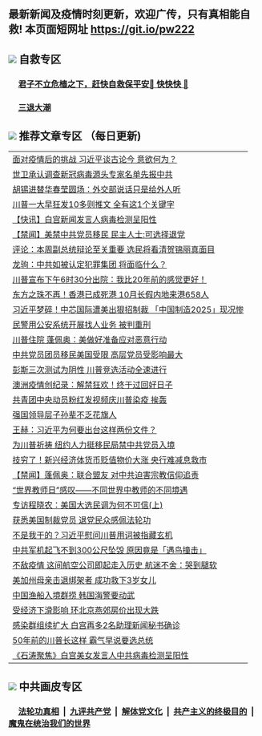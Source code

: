 ## 最新新闻及疫情时刻更新，欢迎广传，只有真相能自救! 本页面短网址 https://git.io/pw222



## <img src="https://img.icons8.com/cute-clipart/2x/circled-right.png">  自救专区

 ### &nbsp;&nbsp;&nbsp;&nbsp; [君子不立危樯之下，赶快自救保平安🍎 快快快 📩](https://github.com/pwgy/td/blob/master/README.md)
 
 ### &nbsp;&nbsp;&nbsp;&nbsp; [三退大潮](https://is.gd/fCPoKo) 
 
## <img src="https://img.icons8.com/cute-clipart/2x/circled-right.png"> 推荐文章专区 （每日更新)

<Table>
<tr><td colspan="2" align="left"><a href="https://fmnjwhgv.xhuyd.press/?name=c1231148&key=encdeuyadochlaxz&from=pw2">面对疫情后的挑战 习近平谈古论今 意欲何为？</a></td></tr>
<tr><td colspan="2" align="left"><a href="https://fmnjwhgv.xhuyd.press/?name=c1231132&key=encdeuyadochlaxz&from=pw2">世卫承认调查新冠病毒源头专家名单先报中共</a></td></tr>
<tr><td colspan="2" align="left"><a href="https://fmnjwhgv.xhuyd.press/?name=c1231206&key=encdeuyadochlaxz&from=pw2">胡锡进替华春莹圆场：外交部说话只是给外人听</a></td></tr>
<tr><td colspan="2" align="left"><a href="https://fmnjwhgv.xhuyd.press/?name=c1231154&key=encdeuyadochlaxz&from=pw2">川普一大早狂发10多则推文 全有这1个关键字</a></td></tr>
<tr><td colspan="2" align="left"><a href="https://fmnjwhgv.xhuyd.press/?name=c1231192&key=encdeuyadochlaxz&from=pw2">【快讯】白宫新闻发言人病毒检测呈阳性</a></td></tr>
<tr><td colspan="2" align="left"><a href="https://fmnjwhgv.xhuyd.press/?name=c1231204&key=encdeuyadochlaxz&from=pw2">【禁闻】美禁中共党员移民 民主人士:可选择退党</a></td></tr>
<tr><td colspan="2" align="left"><a href="https://fmnjwhgv.xhuyd.press/?name=c1231214&key=encdeuyadochlaxz&from=pw2">评论：本周副总统辩论至关重要 选民将看清贺锦丽真面目</a></td></tr>
<tr><td colspan="2" align="left"><a href="https://fmnjwhgv.xhuyd.press/?name=c1231139&key=encdeuyadochlaxz&from=pw2">龙驹：中共如被认定犯罪集团 将面临什么？</a></td></tr>
<tr><td colspan="2" align="left"><a href="https://fmnjwhgv.xhuyd.press/?name=c1231160&key=encdeuyadochlaxz&from=pw2">川普宣布下午6时30分出院：我比20年前的感觉更好！</a></td></tr>
<tr><td colspan="2" align="left"><a href="https://fmnjwhgv.xhuyd.press/?name=c1231212&key=encdeuyadochlaxz&from=pw2">东方之珠不再！香港已成死港 10月长假内地来港658人</a></td></tr>
<tr><td colspan="2" align="left"><a href="https://fmnjwhgv.xhuyd.press/?name=c1231161&key=encdeuyadochlaxz&from=pw2">习近平梦碎！中芯国际遭美出狠招制裁 「中国制造2025」现况惨</a></td></tr>
<tr><td colspan="2" align="left"><a href="https://fmnjwhgv.xhuyd.press/?name=c1231146&key=encdeuyadochlaxz&from=pw2">民警用公安系统开展找人业务 被判重刑</a></td></tr>
<tr><td colspan="2" align="left"><a href="https://fmnjwhgv.xhuyd.press/?name=c1231152&key=encdeuyadochlaxz&from=pw2">川普住院 蓬佩奥：美做好准备应对恶意行动</a></td></tr>
<tr><td colspan="2" align="left"><a href="https://fmnjwhgv.xhuyd.press/?name=c1231135&key=encdeuyadochlaxz&from=pw2">中共党员团员移民美国受限 高层党员受影响最大</a></td></tr>
<tr><td colspan="2" align="left"><a href="https://fmnjwhgv.xhuyd.press/?name=c1231195&key=encdeuyadochlaxz&from=pw2">彭斯三次测试为阴性 川普竞选活动全速进行</a></td></tr>
<tr><td colspan="2" align="left"><a href="https://fmnjwhgv.xhuyd.press/?name=c1231166&key=encdeuyadochlaxz&from=pw2">澳洲疫情创纪录：解禁狂欢！终于过回好日子</a></td></tr>
<tr><td colspan="2" align="left"><a href="https://fmnjwhgv.xhuyd.press/?name=c1231151&key=encdeuyadochlaxz&from=pw2">共青团中央动员粉红发视频庆川普染疫 挨轰</a></td></tr>
<tr><td colspan="2" align="left"><a href="https://fmnjwhgv.xhuyd.press/?name=c1231183&key=encdeuyadochlaxz&from=pw2">强国领导层子孙辈不乏花旗人</a></td></tr>
<tr><td colspan="2" align="left"><a href="https://fmnjwhgv.xhuyd.press/?name=c1231137&key=encdeuyadochlaxz&from=pw2">王赫：习近平为何要出台这样两份文件？</a></td></tr>
<tr><td colspan="2" align="left"><a href="https://fmnjwhgv.xhuyd.press/?name=c1231193&key=encdeuyadochlaxz&from=pw2">为川普祈祷 纽约人力挺移民局禁中共党员入境</a></td></tr>
<tr><td colspan="2" align="left"><a href="https://fmnjwhgv.xhuyd.press/?name=c1231221&key=encdeuyadochlaxz&from=pw2">技穷了！新兴经济体货币贬值物价大涨 央行难减息救市</a></td></tr>
<tr><td colspan="2" align="left"><a href="https://fmnjwhgv.xhuyd.press/?name=c1231205&key=encdeuyadochlaxz&from=pw2">【禁闻】蓬佩奥：联合盟友 对中共迫害宗教信仰追责</a></td></tr>
<tr><td colspan="2" align="left"><a href="https://fmnjwhgv.xhuyd.press/?name=c1231201&key=encdeuyadochlaxz&from=pw2">“世界教师日”感叹——不同世界中教师的不同境遇</a></td></tr>
<tr><td colspan="2" align="left"><a href="https://fmnjwhgv.xhuyd.press/?name=c1231189&key=encdeuyadochlaxz&from=pw2">专访程晓农：美国大选民调为何不可信(上)</a></td></tr>
<tr><td colspan="2" align="left"><a href="https://fmnjwhgv.xhuyd.press/?name=c1231194&key=encdeuyadochlaxz&from=pw2">获悉美国制裁党员 退党民众感佩法轮功</a></td></tr>
<tr><td colspan="2" align="left"><a href="https://fmnjwhgv.xhuyd.press/?name=c1231178&key=encdeuyadochlaxz&from=pw2">不是我干的？习近平慰问川普用词被指藏玄机</a></td></tr>
<tr><td colspan="2" align="left"><a href="https://fmnjwhgv.xhuyd.press/?name=c1231144&key=encdeuyadochlaxz&from=pw2">中共军机起飞不到300公尺坠毁 原因竟是「遇鸟撞击」</a></td></tr>
<tr><td colspan="2" align="left"><a href="https://fmnjwhgv.xhuyd.press/?name=c1231164&key=encdeuyadochlaxz&from=pw2">不敌疫情 这间航空公司即起走入历史 航迷不舍：哭到腿软</a></td></tr>
<tr><td colspan="2" align="left"><a href="https://fmnjwhgv.xhuyd.press/?name=c1231190&key=encdeuyadochlaxz&from=pw2">美加州母亲击退绑架者 成功救下3岁女儿</a></td></tr>
<tr><td colspan="2" align="left"><a href="https://fmnjwhgv.xhuyd.press/?name=c1231149&key=encdeuyadochlaxz&from=pw2">中国渔船入境群捞 韩国海警要动武</a></td></tr>
<tr><td colspan="2" align="left"><a href="https://fmnjwhgv.xhuyd.press/?name=c1231218&key=encdeuyadochlaxz&from=pw2">受经济下滑影响 环北京燕郊房价出现大跌</a></td></tr>
<tr><td colspan="2" align="left"><a href="https://fmnjwhgv.xhuyd.press/?name=c1231223&key=encdeuyadochlaxz&from=pw2">感染群组续扩大 白宫再多2名助理新闻秘书确诊</a></td></tr>
<tr><td colspan="2" align="left"><a href="https://fmnjwhgv.xhuyd.press/?name=c1231159&key=encdeuyadochlaxz&from=pw2">50年前的川普长这样 霸气早说要选总统</a></td></tr>
<tr><td colspan="2" align="left"><a href="https://fmnjwhgv.xhuyd.press/?name=c1231153&key=encdeuyadochlaxz&from=pw2">《石涛聚焦》白宫美女发言人中共病毒检测呈阳性</a></td></tr>

 </Table>

## <img src="https://img.icons8.com/cute-clipart/2x/circled-right.png"> 中共画皮专区


 ### &nbsp;&nbsp;&nbsp;&nbsp; [法轮功真相](https://github.com/begood0513/basic/blob/master/README.md) &nbsp;|&nbsp; [九评共产党](https://github.com/begood0513/9ping.md/blob/master/README.md) &nbsp;|&nbsp; [解体党文化](https://github.com/begood0513/jtdwh.md/blob/master/README.md)   &nbsp;|&nbsp; [共产主义的终极目的](https://github.com/begood0513/gczydzjmd.md/blob/master/README.md) &nbsp;|&nbsp; [魔鬼在统治我们的世界](https://github.com/begood0513/gczydzjmd.md/blob/master/README.md) 

